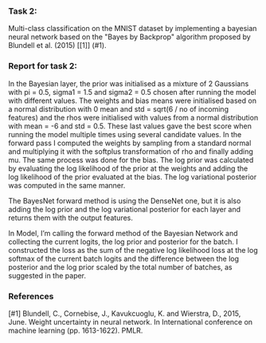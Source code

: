 ### Task 2:

Multi-class classification on the MNIST dataset by implementing a bayesian neural network based on the "Bayes by Backprop" algorithm proposed by Blundell et al. (2015) [[1]] (#1).

### Report for task 2:

In the Bayesian layer, the prior was initialised as a mixture of 2 Gaussians with pi = 0.5, sigma1 = 1.5 and sigma2 = 0.5 chosen after running the model with different values. The weights and bias means were initialised based on a normal distribution with 0 mean and std = sqrt(6 / no of incoming features) and the rhos were initialised with values from a normal distribution with mean = -6 and std = 0.5. These last values gave the best score when running the model multiple times using several candidate values. In the forward pass I computed the weights by sampling from a standard normal and multiplying it with the softplus transformation of rho and finally adding mu. The same process was done for the bias. The log prior was calculated by evaluating the log likelihood of the prior at the weights and adding the log likelihood of the prior evaluated at the bias. The log variational posterior was computed in the same manner.

The BayesNet forward method is using the DenseNet one, but it is also adding the log prior and the log variational posterior for each layer and returns them with the output features.

In Model, I’m calling the forward method of the Bayesian Network and collecting the current logits, the log prior and posterior for the batch. I constructed the loss as the sum of the negative log likelihood loss at the log softmax of the current batch logits and the difference between the log posterior and the log prior scaled by the total number of batches, as suggested in the paper.

### References
<a name="1">[#1]</a> 
Blundell, C., Cornebise, J., Kavukcuoglu, K. and Wierstra, D., 2015, June. Weight uncertainty in neural network. In International conference on machine learning (pp. 1613-1622). PMLR.


